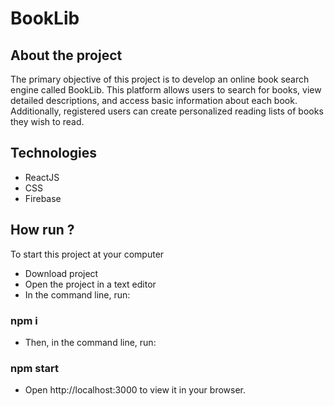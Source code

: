 # BookLib

## About the project

The primary objective of this project is to develop an online book search engine called BookLib. This platform allows users to search for books, view detailed descriptions, and access basic information about each book. Additionally, registered users can create personalized reading lists of books they wish to read.

## Technologies
* ReactJS
* CSS
* Firebase

## How run ?

To start this project at your computer

* Download project
* Open the project in a text editor
* In the command line, run:
### npm i
* Then, in the command line, run:
### npm start
* Open http://localhost:3000 to view it in your browser.
